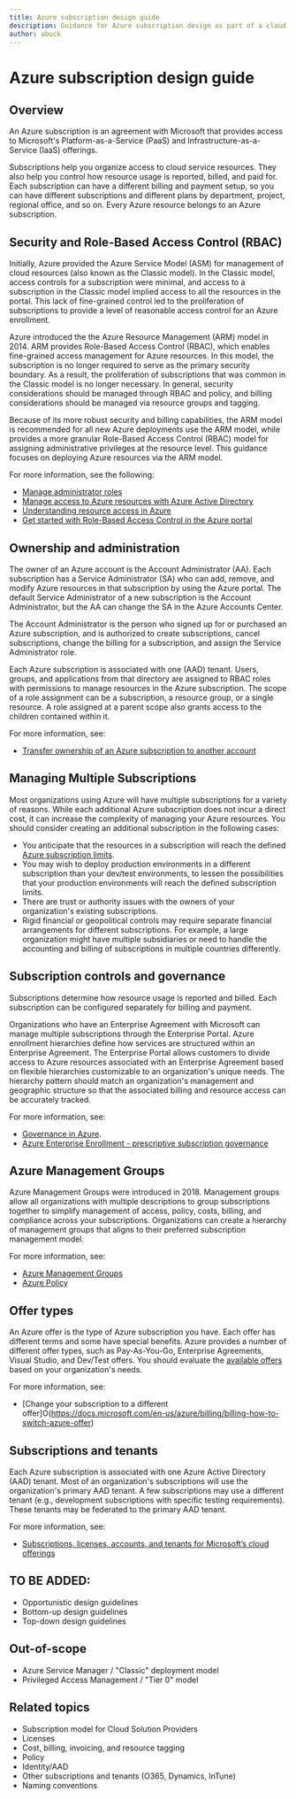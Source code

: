 ```yaml
---
title: Azure subscription design guide
description: Guidance for Azure subscription design as part of a cloud adoption strategy
author: abuck
---
```


# Azure subscription design guide

## Overview

An Azure subscription is an agreement with Microsoft that provides access to Microsoft's Platform-as-a-Service (PaaS) and Infrastructure-as-a-Service (IaaS) offerings. 

Subscriptions help you organize access to cloud service resources. They also help you control how resource usage is reported, billed, and paid for. Each subscription can have a different billing and payment setup, so you can have different subscriptions and different plans by department, project, regional office, and so on. Every Azure resource belongs to an Azure subscription.

## Security and Role-Based Access Control (RBAC)

Initially, Azure provided the Azure Service Model (ASM) for management of cloud resources (also known as the Classic model). In the Classic model, access controls for a subscription were minimal, and access to a subscription in the Classic model implied access to all the resources in the portal. This lack of fine-grained control led to the proliferation of subscriptions to provide a level of reasonable access control for an Azure enrollment.

Azure introduced the the Azure Resource Management (ARM) model in 2014. ARM provides Role-Based Access Control (RBAC), which enables fine-grained access management for Azure resources. In this model, the subscription is no longer required to serve as the primary security boundary. As a result, the proliferation of subscriptions that was common in the Classic model is no longer necessary. In general, security considerations should be managed through RBAC and policy, and billing considerations should be managed via resource groups and tagging.

Because of its more robust security and billing capabilities, the ARM model is recommended for all new Azure deployments use the ARM model, while provides a more granular Role-Based Access Control (RBAC) model for assigning administrative privileges at the resource level. This guidance focuses on deploying Azure resources via the ARM model.

For more information, see the following:
- [Manage administrator roles](https://docs.microsoft.com/en-us/azure/billing/billing-add-change-azure-subscription-administrator)
- [Manage access to Azure resources with Azure Active Directory](https://docs.microsoft.com/en-us/azure/active-directory/manage-access-to-azure-resources)
- [Understanding resource access in Azure](https://docs.microsoft.com/en-us/azure/active-directory/active-directory-understanding-resource-access)
- [Get started with Role-Based Access Control in the Azure portal](https://docs.microsoft.com/en-us/azure/active-directory/role-based-access-control-what-is)

## Ownership and administration

The owner of an Azure account is the Account Administrator (AA). Each subscription has a Service Administrator (SA) who can add, remove, and modify Azure resources in that subscription by using the Azure portal. The default Service Administrator of a new subscription is the Account Administrator, but the AA can change the SA in the Azure Accounts Center.

The Account Administrator is the person who signed up for or purchased an Azure subscription, and is authorized to create subscriptions, cancel subscriptions, change the billing for a subscription, and assign the Service Administrator role.

Each Azure subscription is associated with one (AAD) tenant. Users, groups, and applications from that directory are assigned to RBAC roles with permissions to manage resources in the Azure subscription. The scope of a role assignment can be a subscription, a resource group, or a single resource. A role assigned at a parent scope also grants access to the children contained within it.

For more information, see:
- [Transfer ownership of an Azure subscription to another account](https://docs.microsoft.com/en-us/azure/billing/billing-subscription-transfer)

## Managing Multiple Subscriptions

Most organizations using Azure will have multiple subscriptions for a variety of reasons. While each additional Azure subscription does not incur a direct cost, it can increase the complexity of managing your Azure resources. You should consider creating an additional subscription in the following cases:
- You anticipate that the resources in a subscription will reach the defined [Azure subscription limits](https://docs.microsoft.com/en-us/azure/azure-subscription-service-limits).
- You may wish to deploy production environments in a different subscription than your dev/test environments, to lessen the possibilities that your production environments will reach the defined subscription limits.
- There are trust or authority issues with the owners of your organization's existing subscriptions.
- Rigid financial or geopolitical controls may require separate financial arrangements for different subscriptions. For example, a large organization might have multiple subsidiaries or need to handle the accounting and billing of subscriptions in multiple countries differently.

## Subscription controls and governance

Subscriptions determine how resource usage is reported and billed. Each subscription can be configured separately for  billing and payment. 

Organizations who have an Enterprise Agreement with Microsoft can manage multiple subscriptions through the Enterprise Portal. Azure enrollment hierarchies define how services are structured within an Enterprise Agreement. The Enterprise Portal allows customers to divide access to Azure resources associated with an Enterprise Agreement based on flexible hierarchies customizable to an organization's unique needs. The hierarchy pattern should match an organization's management and geographic structure so that the associated billing and resource access can be accurately tracked.

For more information, see:
- [Governance in Azure](https://docs.microsoft.com/en-us/azure/security/governance-in-azure#subscription-controls).
- [Azure Enterprise Enrollment - prescriptive subscription governance](https://docs.microsoft.com/en-us/azure/azure-resource-manager/resource-manager-subscription-governance)

## Azure Management Groups

Azure Management Groups were introduced in 2018. Management groups allow all organizations with multiple descriptions to group subscriptions together to simplify management of access, policy, costs, billing, and compliance across your subscriptions. Organizations can create a hierarchy of management groups that aligns to their preferred subscription management model.

For more information, see:
- [Azure Management Groups](https://docs.microsoft.com/en-us/azure/billing/billing-enterprise-mgmt-group-overview)
- [Azure Policy](https://docs.microsoft.com/en-us/azure/azure-policy/azure-policy-introduction)

## Offer types

An Azure offer is the type of Azure subscription you have. Each offer has different terms and some have special benefits. Azure provides a number of different offer types, such as Pay-As-You-Go, Enterprise Agreements, Visual Studio, and Dev/Test offers. You should evaluate the [available offers](https://azure.microsoft.com/en-us/support/legal/offer-details/) based on your organization's needs.

For more information, see:
- [Change your subscription to a different offer]O(https://docs.microsoft.com/en-us/azure/billing/billing-how-to-switch-azure-offer)

## Subscriptions and tenants

Each Azure subscription is associated with one Azure Active Directory (AAD) tenant. Most of an organization's subscriptions will use the organization's primary AAD tenant. A few subscriptions may use a different tenant (e.g., development subscriptions with specific testing requirements). These tenants may be federated to the primary AAD tenant.  

For more information, see:
- [Subscriptions, licenses, accounts, and tenants for Microsoft’s cloud offerings](https://technet.microsoft.com/en-us/library/mt765146.aspx)

## TO BE ADDED:
- Opportunistic design guidelines
- Bottom-up design guidelines
- Top-down design guidelines

## Out-of-scope

- Azure Service Manager / "Classic" deployment model
- Privileged Access Management / "Tier 0" model

## Related topics

- Subscription model for Cloud Solution Providers
- Licenses
- Cost, billing, invoicing, and resource tagging
- Policy
- Identity/AAD
- Other subscriptions and tenants (O365, Dynamics, InTune) 
- Naming conventions
